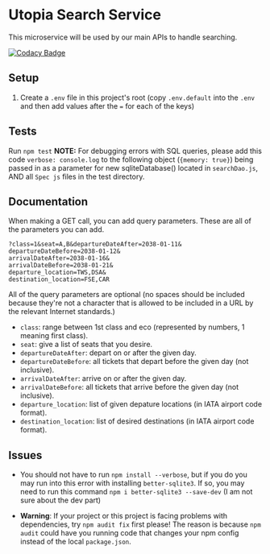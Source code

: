 # Utopia Search Service

This microservice will be used by our main APIs to handle searching.

[![Codacy Badge](https://api.codacy.com/project/badge/Grade/84944337fb8440c4b6410427f362ab3a)](https://www.codacy.com/app/sozaki19/UtopiaBookingService_2?utm_source=github.com&amp;utm_medium=referral&amp;utm_content=utopia-airlines/UtopiaBookingService&amp;utm_campaign=Badge_Grade)

## Setup

1.  Create a `.env` file in this project's root (copy `.env.default` into the `.env` and then
    add values after the `=` for each of the keys)

## Tests

Run `npm test`
**NOTE:** For debugging errors with SQL queries, please add this code `verbose: console.log` 
to the following object (`{memory: true}`) being passed in as a parameter for new 
sqliteDatabase() located in `searchDao.js`, AND all `Spec js` files in the test directory.

## Documentation

When making a GET call, you can add query parameters. These are all of the parameters you 
can add.

``` http
?class=1&seat=A,B&departureDateAfter=2038-01-11&
departureDateBefore=2038-01-12&
arrivalDateAfter=2038-01-16&
arrivalDateBefore=2038-01-21&
departure_location=TWS,DSA&
destination_location=FSE,CAR
```

All of the query parameters are optional (no spaces should be included because they're not a character that is allowed to 
be included in a URL by the relevant Internet standards.)
-   `class`: range between 1st class and eco (represented by numbers, 1 meaning first class).
-   `seat`: give a list of seats that you desire.
-   `departureDateAfter`: depart on or after the given day.
-   `departureDateBefore`: all tickets that depart before the given day (not inclusive).
-   `arrivalDateAfter`: arrive on or after the given day.
-   `arrivalDateBefore`: all tickets that arrive before the given day (not inclusive).
-   `departure_location`: list of given depature locations (in IATA airport code format).
-   `destination_location`: list of desired destinations (in IATA airport code format).

## Issues

-   You should not have to run `npm install --verbose`, but if you do you may run into this
    error with installing `better-sqlite3`. If so, you may need to run this command
    `npm i better-sqlite3 --save-dev` (I am not sure about the dev part)

-   **Warning**: If your project or this project is facing problems with dependencies, try 
    `npm audit fix` first please! The reason is because `npm audit` could have you running
    code that changes your npm config instead of the local `package.json`.